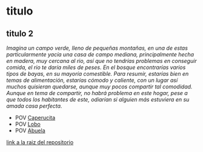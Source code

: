 # titulo
## titulo 2

*Imagina un campo verde, lleno de pequeñas montañas, en una de estas particularmente yacía una casa de campo mediana, principalmente hecha en madera, muy cercana al rio, así que no tendrías problemas en conseguir comida, el rio te daría miles de peses. En el bosque encontrarías varios tipos de bayas, en su mayoría comestible. Para resumir, estarías bien en temas de alimentación, estarías cómodo y caliente, con un lugar así muchos quisieran quedarse, aunque muy pocos compartir tal comodidad. Aunque en tema de compartir, no habrá problema en este hogar, pese a que todos los habitantes de este, odiarían si alguien más estuviera en su amada casa perfecta.*









- POV [Caperucita](./modulo1.md)
- POV [Lobo](./modulo2.md)
- POV [Abuela](./modulo3.md)

[link a la raiz del repositorio](https://github.com/jcarroyos-teaching/mi-primer-relato-hipermedia/)
